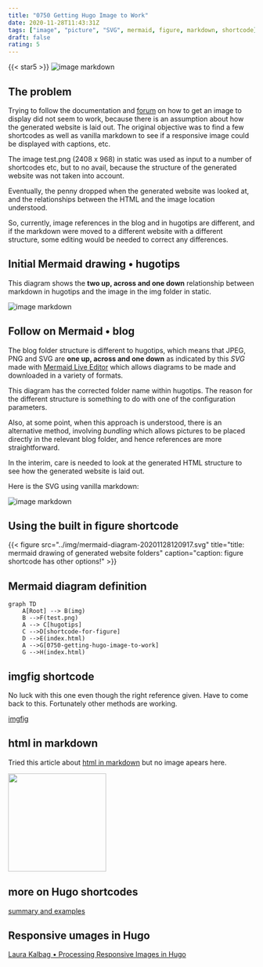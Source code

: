 ```yaml
---
title: "0750 Getting Hugo Image to Work"
date: 2020-11-28T11:43:31Z
tags: ["image", "picture", "SVG", mermaid, figure, markdown, shortcode]
draft: false
rating: 5
---
```

{{< star5 >}}
![image markdown ](../img/test.png)

## The problem

Trying to follow the documentation and [forum](https://discourse.gohugo.io/t/confused-with-where-to-put-static-image/9822/2) on how to get an image to display did not seem to work, because there is an assumption about how the generated website is laid out. The original objective was to find a few shortcodes as well as vanilla markdown to see if a responsive image could be displayed with captions, etc.

The image test.png (2408 x 968) in static was used as input to a number of shortcodes etc, but to no avail, because the structure of the generated website was not taken into account.

Eventually, the penny dropped when the generated website was looked at, and the relationships between the HTML and the image location understood.

So, currently, image references in the blog and in hugotips are different, and if the markdown were moved to a different website with a different structure, some editing would be needed to correct any differences.

## Initial Mermaid drawing &bull; hugotips

This diagram shows the **two up, across and one down** relationship between markdown in hugotips and the image in the img folder in static.

![image markdown ](../img/mermaid-diagram-20201128114003.svg)

## Follow on Mermaid &bull; blog

The blog folder structure is different to hugotips, which means that JPEG, PNG and SVG are **one up, across and one down** as indicated by this *SVG* made with [Mermaid Live Editor](https://mermaid-js.github.io/mermaid-live-editor) which allows diagrams to be made and downloaded in a variety of formats.

This diagram has the corrected folder name within hugotips. The reason for the different structure is something to do with one of the configuration parameters.

Also, at some point, when this approach is understood, there is an alternative method, involving *bundling* which allows pictures to be placed directly in the relevant blog folder, and hence references are more straightforward. 

In the interim, care is needed to look at the generated HTML structure to see how the generated website is laid out.

Here is the SVG using vanilla markdown:

![image markdown ](../img/mermaid-diagram-20201128120917.svg)

## Using the built in figure shortcode

{{< figure src="../img/mermaid-diagram-20201128120917.svg" title="title: mermaid drawing of generated website folders" caption="caption: figure shortcode has other options!" >}}

## Mermaid diagram definition

```
graph TD
    A[Root] --> B(img)
    B -->F(test.png)
    A --> C[hugotips]
    C -->D[shortcode-for-figure]
    D -->E(index.html) 
    A -->G[0750-getting-hugo-image-to-work]  
    G -->H(index.html)
```
## imgfig shortcode

No luck with this one even though the right reference given. Have to come back to this. Fortunately other methods are working.

[imgfig](https://yktoo.solutions/blog/2019/10/08-hugo-toolbox-image-figure-shortcode-imgfig/)

## html in markdown

Tried this article about [html in markdown](https://stackoverflow.com/questions/14675913/changing-image-size-in-markdown) but no image apears here.

<img src="../img/test.png" width="200" height="200" />

## more on Hugo shortcodes

[summary and examples](http://lab-emergent360.com/workshops/example/hugo_shortcodes/)

## Responsive umages in Hugo

[Laura Kalbag &bull; Processing Responsive Images in Hugo](https://laurakalbag.com/processing-responsive-images-with-hugo/)